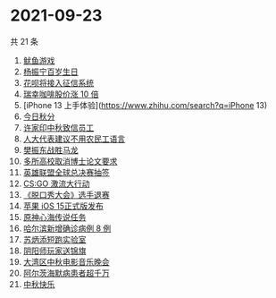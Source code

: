 # 2021-09-23

共 21 条

<!-- BEGIN -->
<!-- 最后更新时间 Thu Sep 23 2021 12:07:41 GMT+0800 (China Standard Time) -->

1. [鱿鱼游戏](https://www.zhihu.com/search?q=鱿鱼游戏)
1. [杨振宁百岁生日](https://www.zhihu.com/search?q=杨振宁)
1. [花呗将接入征信系统](https://www.zhihu.com/search?q=花呗)
1. [瑞幸咖啡股价涨 10 倍](https://www.zhihu.com/search?q=瑞幸)
1. [iPhone 13 上手体验](https://www.zhihu.com/search?q=iPhone 13)
1. [今日秋分](https://www.zhihu.com/search?q=秋分)
1. [许家印中秋致信员工](https://www.zhihu.com/search?q=许家印致信)
1. [人大代表建议不用农民工语言](https://www.zhihu.com/search?q=农民工语言)
1. [樊振东战胜马龙](https://www.zhihu.com/search?q=樊振东)
1. [多所高校取消博士论文要求](https://www.zhihu.com/search?q=博士论文)
1. [英雄联盟全球总决赛抽签](https://www.zhihu.com/search?q=s11)
1. [CS:GO 激流大行动](https://www.zhihu.com/search?q=激流大行动)
1. [《脱口秀大会》选手退赛](https://www.zhihu.com/search?q=脱口秀大会)
1. [苹果 iOS 15正式版发布](https://www.zhihu.com/search?q=ios15)
1. [原神心海传说任务](https://www.zhihu.com/search?q=原神)
1. [哈尔滨新增确诊病例 8 例](https://www.zhihu.com/search?q=哈尔滨疫情)
1. [苏炳添短跑实验室](https://www.zhihu.com/search?q=苏炳添)
1. [阴阳师玩家送锦旗](https://www.zhihu.com/search?q=阴阳师)
1. [大湾区中秋电影音乐晚会](https://www.zhihu.com/search?q=中秋晚会)
1. [阿尔茨海默病患者超千万](https://www.zhihu.com/search?q=阿尔茨海默)
1. [中秋快乐](https://www.zhihu.com/search?q=中秋节)

<!-- END -->
